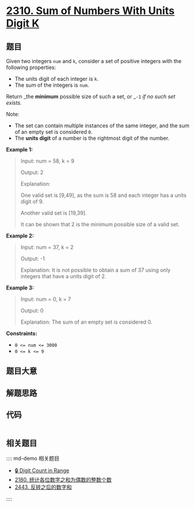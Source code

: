 # [2310. Sum of Numbers With Units Digit K](https://leetcode.com/problems/sum-of-numbers-with-units-digit-k)

## 题目

Given two integers `num` and `k`, consider a set of positive integers with the
following properties:

  * The units digit of each integer is `k`.
  * The sum of the integers is `num`.

Return _the **minimum** possible size of such a set, or _`-1` _if no such set
exists._

Note:

  * The set can contain multiple instances of the same integer, and the sum of an empty set is considered `0`.
  * The **units digit** of a number is the rightmost digit of the number.



**Example 1:**

> Input: num = 58, k = 9
> 
> Output: 2
> 
> Explanation:
> 
> One valid set is [9,49], as the sum is 58 and each integer has a units digit of 9.
> 
> Another valid set is [19,39].
> 
> It can be shown that 2 is the minimum possible size of a valid set.

**Example 2:**

> Input: num = 37, k = 2
> 
> Output: -1
> 
> Explanation: It is not possible to obtain a sum of 37 using only integers that have a units digit of 2.

**Example 3:**

> Input: num = 0, k = 7
> 
> Output: 0
> 
> Explanation: The sum of an empty set is considered 0.

**Constraints:**

  * `0 <= num <= 3000`
  * `0 <= k <= 9`


## 题目大意

## 解题思路

## 代码

```javascript

```

## 相关题目

:::: md-demo 相关题目
- [🔒 Digit Count in Range](https://leetcode.com/problems/digit-count-in-range)
- [2180. 统计各位数字之和为偶数的整数个数](https://leetcode.com/problems/count-integers-with-even-digit-sum)
- [2443. 反转之后的数字和](https://leetcode.com/problems/sum-of-number-and-its-reverse)

::::
